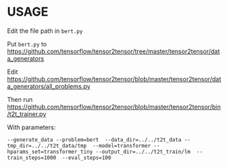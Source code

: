 # USAGE

Edit the file path in `bert.py`

Put `bert.py` to https://github.com/tensorflow/tensor2tensor/tree/master/tensor2tensor/data_generators

Edit https://github.com/tensorflow/tensor2tensor/blob/master/tensor2tensor/data_generators/all_problems.py

Then run https://github.com/tensorflow/tensor2tensor/blob/master/tensor2tensor/bin/t2t_trainer.py

With parameters:
```
--generate_data --problem=bert  --data_dir=../../t2t_data --tmp_dir=../../t2t_data/tmp  --model=transformer --hparams_set=transformer_tiny --output_dir=../../t2t_train/lm  --train_steps=1000  --eval_steps=100
```

